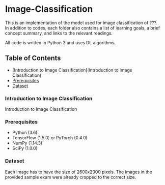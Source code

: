 # Image-Classification
This is an implementation of the model used for image classification of ???. In addition to codes, each folder also contains a list of learning goals, a brief concept summary, and links to the relevant readings.

All code is written in Python 3 and uses DL algorithms.

## Table of Contents
- [Introduction to Image Classification](Introduction to Image Classification)
- [Prerequisites](Prerequisites)
- [Dataset](Dataset)

### Introduction to Image Classification
Introduction to Image Classification

### Prerequisites
- Python (3.6)
- TensorFlow (1.5.0) or PyTorch (0.4.0)
- NumPy (1.14.3)
- SciPy (1.0.0)

### Dataset
Each image has to have the size of 2600x2000 pixels. The images in the provided sample exam were already cropped to the correct size.
